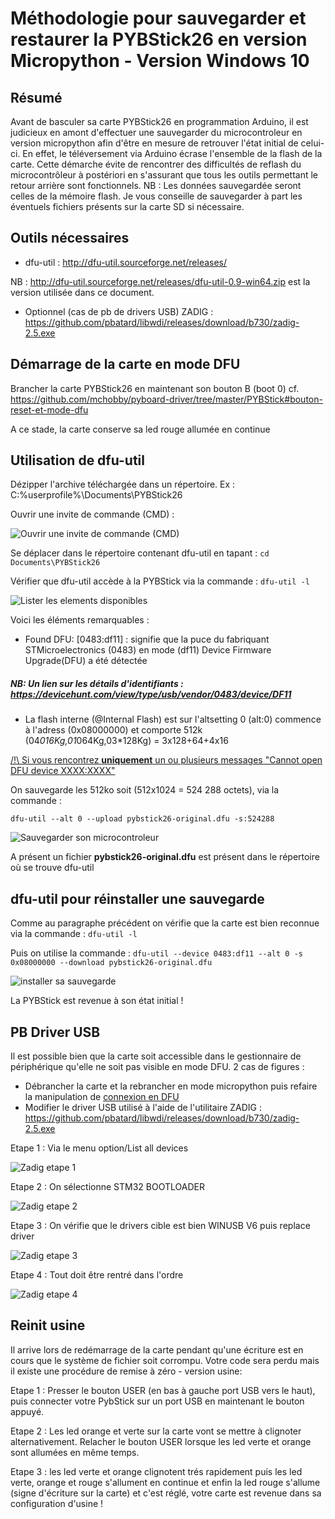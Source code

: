 # Méthodologie pour sauvegarder et restaurer la PYBStick26 en version Micropython - Version Windows 10

## Résumé
Avant de basculer sa carte PYBStick26 en programmation Arduino, il est judicieux en amont d'effectuer une sauvegarder du microcontroleur en version micropython afin d'être en mesure de retrouver l'état initial de celui-ci. En effet, le téléversement via Arduino écrase l'ensemble de la flash de la carte.
Cette démarche évite de rencontrer des difficultés de reflash du microcontrôleur à postériori en s'assurant que tous les outils permettant le retour arrière sont fonctionnels.
NB : Les données sauvegardée seront celles de la mémoire flash. Je vous conseille de sauvegarder à part les éventuels fichiers présents sur la carte SD si nécessaire.

## Outils nécessaires
* dfu-util : http://dfu-util.sourceforge.net/releases/

NB : http://dfu-util.sourceforge.net/releases/dfu-util-0.9-win64.zip est la version utilisée dans ce document.

* Optionnel (cas de pb de drivers USB) ZADIG : https://github.com/pbatard/libwdi/releases/download/b730/zadig-2.5.exe

## Démarrage de la carte en mode DFU

Brancher la carte PYBStick26 en maintenant son bouton B (boot 0)
cf. https://github.com/mchobby/pyboard-driver/tree/master/PYBStick#bouton-reset-et-mode-dfu

A ce stade, la carte conserve sa led rouge allumée en continue

## Utilisation de dfu-util

Dézipper l'archive téléchargée dans un répertoire. Ex : C:\%userprofile%\Documents\PYBStick26

Ouvrir une invite de commande (CMD) :

![Ouvrir une invite de commande (CMD)](docs/_static/invit.png)

Se déplacer dans le répertoire contenant dfu-util en tapant :
`cd Documents\PYBStick26`

Vérifier que dfu-util accède à la PYBStick via la commande : `dfu-util -l`

![Lister les elements disponibles](docs/_static/dfulist.png)

Voici les éléments remarquables :
* Found DFU: [0483:df11] : signifie que la puce du fabriquant STMicroelectronics (0483) en mode (df11) Device Firmware Upgrade(DFU) a été détectée
##### NB: Un lien sur les détails d'identifiants : https://devicehunt.com/view/type/usb/vendor/0483/device/DF11
* La flash interne (@Internal Flash) est sur l'altsetting 0 (alt:0) commence à l'adress (0x08000000) et comporte 512k (04*016Kg,01*064Kg,03*128Kg) = 3x128+64+4x16

[/!\ Si vous rencontrez **uniquement** un ou plusieurs messages "Cannot open DFU device XXXX:XXXX"](Restore.md#PB-Driver-USB)

On sauvegarde les 512ko soit (512x1024 = 524 288 octets), via la commande :

`dfu-util --alt 0 --upload pybstick26-original.dfu -s:524288`

![Sauvegarder son microcontroleur](docs/_static/dfuupload.png)

A présent un fichier **pybstick26-original.dfu** est présent dans le répertoire où se trouve dfu-util

## dfu-util pour réinstaller une sauvegarde

Comme au paragraphe précédent on vérifie que la carte est bien reconnue via la commande : `dfu-util -l`

Puis on utilise la commande : `dfu-util --device 0483:df11 --alt 0 -s 0x08000000 --download pybstick26-original.dfu`

![installer sa sauvegarde](docs/_static/dfudownload.png)

La PYBStick est revenue à son état initial !

## PB Driver USB

Il est possible bien que la carte soit accessible dans le gestionnaire de périphérique qu'elle ne soit pas visible en mode DFU.
2 cas de figures :
* Débrancher la carte et la rebrancher en mode micropython puis refaire la manipulation de [connexion en DFU](Restore.md#Démarrage-de-la-carte-en-mode-DFU)
* Modifier le driver USB utilisé à l'aide de l'utilitaire ZADIG : https://github.com/pbatard/libwdi/releases/download/b730/zadig-2.5.exe

Etape 1 : Via le menu option/List all devices

![Zadig etape 1](docs/_static/zadig1.png)

Etape 2 : On sélectionne STM32 BOOTLOADER

![Zadig etape 2](docs/_static/zadig2.png)

Etape 3 : On vérifie que le drivers cible est bien WINUSB V6 puis replace driver

![Zadig etape 3](docs/_static/zadig3.png)

Etape 4 : Tout doit être rentré dans l'ordre

![Zadig etape 4](docs/_static/zadig4.png)

## Reinit usine

Il arrive lors de redémarrage de la carte pendant qu'une écriture est en cours que le système de fichier soit corrompu. Votre code sera perdu mais il existe une procédure de remise à zéro - version usine:

Etape 1 : Presser le bouton USER (en bas à gauche port USB vers le haut), puis connecter votre PybStick sur un port USB en maintenant le bouton appuyé.

Etape 2 : Les led orange et verte sur la carte vont se mettre à clignoter alternativement. Relacher le bouton USER lorsque les led verte et orange sont allumées en même temps.

Etape 3 : les led verte et orange clignotent trés rapidement puis les led verte, orange et rouge s'allument en continue et enfin la led rouge s'allume (signe d'écriture sur la carte) et c'est réglé, votre carte est revenue dans sa configuration d'usine !
